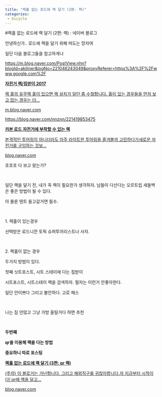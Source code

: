 ```yaml
---
title: "랙홀 없는 로드에 랙 달기 (2편- 랙)"
categories:
 - bicycle
---
```

#랙홀 없는 로드에 랙 달기 (2편: 랙) : 네이버 블로그
<div class="wrap_rabbit pcol2 _param(1) _postViewArea221544259102" id="post-view221544259102">
<!-- Rabbit HTML --><div class="se-viewer se-theme-default" lang="ko-KR">
<!-- SE_DOC_HEADER_END -->
<div class="se-main-container">
<div class="se-component se-text se-l-default" id="SE-b7a1431c-9e70-49aa-8ac1-1c77f4b44c06">
<div class="se-component-content">
<div class="se-section se-section-text se-l-default">
<div class="se-module se-module-text"><!-- SE-TEXT { --><p class="se-text-paragraph se-text-paragraph-align-" id="SE-bc07121f-fc85-4db6-be0b-bd7b4c2d9233" style=""><span class="se-fs- se-ff-" id="SE-d7bb2ecf-eaa9-4429-9ab0-08866dfdff80" style="">안녕하신가.. 로드에 랙을 달기 위해 떠도는 망자여</span></p><!-- } SE-TEXT --><!-- SE-TEXT { --><p class="se-text-paragraph se-text-paragraph-align-" id="SE-3e0d7afc-235b-4764-8e60-d053f8d80d48" style=""><span class="se-fs- se-ff-" id="SE-692b363c-1565-4bf9-94dd-ef2496a7de7f" style="">일단 다음 블로그들을 참고하게나</span></p><!-- } SE-TEXT --><!-- SE-TEXT { --><p class="se-text-paragraph se-text-paragraph-align-" id="SE-0c47e714-4bec-46a7-a628-11742a839a8f" style=""><span class="se-fs- se-ff-" id="SE-cdc7e0c4-f9fa-468f-b122-4721f0528d63" style=""><a class="se-link" href="https://m.blog.naver.com/PostView.nhn?blogId=akiliner&amp;logNo=221046243049&amp;proxyReferer=https%3A%2F%2Fwww.google.com%2F" target="_blank">https://m.blog.naver.com/PostView.nhn?blogId=akiliner&amp;logNo=221046243049&amp;proxyReferer=https%3A%2F%2Fwww.google.com%2F</a></span></p><!-- } SE-TEXT --></div>
</div>
</div>
</div> <div class="se-component se-oglink se-l-large_image" id="SE-e58e6987-e130-4805-a8c6-21a51c2ae614">
<div class="se-component-content">
<div class="se-section se-section-oglink se-l-large_image se-section-align-">
<div class="se-module se-module-oglink">
<a class="se-oglink-thumbnail" href="https://m.blog.naver.com/PostView.nhn?blogId=akiliner&amp;logNo=221046243049&amp;proxyReferer=https%3A%2F%2Fwww.google.com%2F" target="_blank">
<img alt="" class="se-oglink-thumbnail-resource" src="https://dthumb-phinf.pstatic.net/?src=%22https%3A%2F%2Fblogthumb.pstatic.net%2FMjAxNzA3MjJfMTI0%2FMDAxNTAwNjg4NDk3MDI5._R2NxbuOwnwXJRKz3A0QB6lMjOjS1yC5tGsxQ6zfLGgg.ge5sgpLNhfvSTegU75d7pNIU2jTM9MUTOd0Jb3kKYN4g.JPEG.akiliner%2FIMG_8595.jpg%3Ftype%3Dw2%22&amp;type=ff500_300">
</a>
<a class="se-oglink-info" href="https://m.blog.naver.com/PostView.nhn?blogId=akiliner&amp;logNo=221046243049&amp;proxyReferer=https%3A%2F%2Fwww.google.com%2F" target="_blank">
<div class="se-oglink-info-container">
<strong class="se-oglink-title">자전거 랙/짐받이 2017</strong>
<p class="se-oglink-summary">랙 홀의 유무랙 홀이 있으면 랙 설치가 일단 좀 수월합니다. 홀이 있는 경우들을 먼저 보고 없는 경우는 더...</p>
<p class="se-oglink-url">m.blog.naver.com</p>
</div>
</a>
</div>
</div>
</div>
<script class="__se_module_data" data-module='{"type":"v2_oglink", "id" :"SE-e58e6987-e130-4805-a8c6-21a51c2ae614", "data" : {"link" : "https://m.blog.naver.com/PostView.nhn?blogId=akiliner&amp;logNo=221046243049&amp;proxyReferer=https%3A%2F%2Fwww.google.com%2F", "isVideo" : "false", "thumbnail" : "https://dthumb-phinf.pstatic.net/?src=%22https%3A%2F%2Fblogthumb.pstatic.net%2FMjAxNzA3MjJfMTI0%2FMDAxNTAwNjg4NDk3MDI5._R2NxbuOwnwXJRKz3A0QB6lMjOjS1yC5tGsxQ6zfLGgg.ge5sgpLNhfvSTegU75d7pNIU2jTM9MUTOd0Jb3kKYN4g.JPEG.akiliner%2FIMG_8595.jpg%3Ftype%3Dw2%22&amp;type=ff500_300"}}' type="text/data"></script>
</div> <div class="se-component se-text se-l-default" id="SE-926d997f-ffab-4dbe-8cd3-d53c82f7a51c">
<div class="se-component-content">
<div class="se-section se-section-text se-l-default">
<div class="se-module se-module-text"><!-- SE-TEXT { --><p class="se-text-paragraph se-text-paragraph-align-" id="SE-29eee089-4d8e-4094-8f6c-52204d6972f7" style=""><span class="se-fs- se-ff-" id="SE-66e08f0e-efc3-452f-a89d-26f9f1dad700" style=""><a class="se-link" href="https://blog.naver.com/nnznn/221419853475" target="_blank">https://blog.naver.com/nnznn/221419853475</a></span></p><!-- } SE-TEXT --></div>
</div>
</div>
</div> <div class="se-component se-oglink se-l-large_image" id="SE-91d67b48-2d3c-4970-95e0-54b79e0a0d9b">
<div class="se-component-content">
<div class="se-section se-section-oglink se-l-large_image se-section-align-">
<div class="se-module se-module-oglink">
<a class="se-oglink-thumbnail" href="https://blog.naver.com/nnznn/221419853475" target="_blank">
<img alt="" class="se-oglink-thumbnail-resource" src="https://dthumb-phinf.pstatic.net/?src=%22https%3A%2F%2Fblogthumb.pstatic.net%2FMjAxODEyMTVfMjk0%2FMDAxNTQ0ODU4Mzk4ODQ1.WlAoz086r28DjCosdVI9YYsakVvM2Pmecn8Dm5EXFp8g.NMzwPCwmQ1I6W491irANCBIAeqqHvC0b6_15FdOqCmEg.JPEG.nnznn%2F41E9G0CE%252BOL.jpg%3Ftype%3Dw2%22&amp;type=ff500_300">
</a>
<a class="se-oglink-info" href="https://blog.naver.com/nnznn/221419853475" target="_blank">
<div class="se-oglink-info-container">
<strong class="se-oglink-title">카본 로드 자전거에 부착할 수 있는 랙</strong>
<p class="se-oglink-summary">본격적인 투어링이 아니더라도 아주 라이트한 투어링을 즐겨볼까 고민하다가새로운 자전거를 구입하는 것보...</p>
<p class="se-oglink-url">blog.naver.com</p>
</div>
</a>
</div>
</div>
</div>
<script class="__se_module_data" data-module='{"type":"v2_oglink", "id" :"SE-91d67b48-2d3c-4970-95e0-54b79e0a0d9b", "data" : {"link" : "https://blog.naver.com/nnznn/221419853475", "isVideo" : "false", "thumbnail" : "https://dthumb-phinf.pstatic.net/?src=%22https%3A%2F%2Fblogthumb.pstatic.net%2FMjAxODEyMTVfMjk0%2FMDAxNTQ0ODU4Mzk4ODQ1.WlAoz086r28DjCosdVI9YYsakVvM2Pmecn8Dm5EXFp8g.NMzwPCwmQ1I6W491irANCBIAeqqHvC0b6_15FdOqCmEg.JPEG.nnznn%2F41E9G0CE%252BOL.jpg%3Ftype%3Dw2%22&amp;type=ff500_300"}}' type="text/data"></script>
</div> <div class="se-component se-text se-l-default" id="SE-3a92c78a-3bb7-4312-81c0-4e154aa709e7">
<div class="se-component-content">
<div class="se-section se-section-text se-l-default">
<div class="se-module se-module-text"><!-- SE-TEXT { --><p class="se-text-paragraph se-text-paragraph-align-" id="SE-88bbea56-6c05-4ae2-a2c4-2147b8624384" style=""><span class="se-fs- se-ff-" id="SE-ae0f4b95-b359-4856-8120-b2a170026da8" style="">호호호 다 보고 왔는가?</span></p><!-- } SE-TEXT --><!-- SE-TEXT { --><p class="se-text-paragraph se-text-paragraph-align-" id="SE-183a9dc6-4f7e-47bb-8f50-73106d454f9e" style=""><span class="se-fs- se-ff-" id="SE-fbd6c9ee-81ff-4719-8ea4-c8fb5d5eba7d" style="">​</span></p><!-- } SE-TEXT --><!-- SE-TEXT { --><p class="se-text-paragraph se-text-paragraph-align-" id="SE-91bf6e2b-7fec-4998-a0a5-c2948b03be72" style=""><span class="se-fs- se-ff-" id="SE-4a3f42bb-d415-4388-9015-dafb293c2786" style="">일단 랙을 달기 전, 내가 꼭 랙이 필요한가 생각하자. 남들이 다산다는 오르트립 새들백은 좋은 방법이 될 수 있다.</span></p><!-- } SE-TEXT --><!-- SE-TEXT { --><p class="se-text-paragraph se-text-paragraph-align-" id="SE-1fc80b88-46b0-4619-be9d-1d05f901afe7" style=""><span class="se-fs- se-ff-" id="SE-339df0cb-d834-4b48-aaae-bee90dd96074" style="">아 물론 텐트 들고갈거면 필수.</span></p><!-- } SE-TEXT --><!-- SE-TEXT { --><p class="se-text-paragraph se-text-paragraph-align-" id="SE-ebb43684-ec20-46ff-99dd-c5b145eb6020" style=""><span class="se-fs- se-ff-" id="SE-98aa58c8-41fa-443e-b0fe-9356a2cbc913" style="">​</span></p><!-- } SE-TEXT --><!-- SE-TEXT { --><p class="se-text-paragraph se-text-paragraph-align-" id="SE-60e5095c-100f-4a54-b80d-a31e4a38f54d" style=""><span class="se-fs- se-ff-" id="SE-1cc14ac5-63cd-4780-8162-015036037e09" style="">1. 랙홀이 있는경우</span></p><!-- } SE-TEXT --><!-- SE-TEXT { --><p class="se-text-paragraph se-text-paragraph-align-" id="SE-193aa7be-e6b8-480a-bdca-262b185aebf4" style=""><span class="se-fs- se-ff-" id="SE-0e1222fc-a79e-4c1d-a2a6-28f0adf8ac61" style="">선택받은 로드니깐 토픽 슈퍼투어리스트나 사자.</span></p><!-- } SE-TEXT --><!-- SE-TEXT { --><p class="se-text-paragraph se-text-paragraph-align-" id="SE-a1a1a8e0-4758-4423-807c-1f55e441a51d" style=""><span class="se-fs- se-ff-" id="SE-22054ba5-4df6-4145-b12c-f6ed71212271" style="">​</span></p><!-- } SE-TEXT --><!-- SE-TEXT { --><p class="se-text-paragraph se-text-paragraph-align-" id="SE-e3a86303-4270-4fd7-bca3-8f8733d20714" style=""><span class="se-fs- se-ff-" id="SE-fe175e0c-1cd3-4330-8124-d050f21df594" style="">2. 랙홀이 없는 경우</span></p><!-- } SE-TEXT --><!-- SE-TEXT { --><p class="se-text-paragraph se-text-paragraph-align-" id="SE-4c4b7cf0-b0d9-475f-b07c-a7a620601cd1" style=""><span class="se-fs- se-ff-" id="SE-6ace8c8c-6d95-4d73-b5a3-2ef2047d4f73" style="">두가지 방법이 있다.</span></p><!-- } SE-TEXT --><!-- SE-TEXT { --><p class="se-text-paragraph se-text-paragraph-align-" id="SE-ee46fd85-b7d4-4179-92f8-e9f221f8ded4" style=""><span class="se-fs- se-ff-" id="SE-24aa72f1-82f5-4dd9-8721-4a7ab498e358" style="">첫째 싯트포스트, 시트 스테이에 다는 짐받이</span></p><!-- } SE-TEXT --><!-- SE-TEXT { --><p class="se-text-paragraph se-text-paragraph-align-" id="SE-d0b46bb7-6cd1-4c2e-8106-f11691cef4c9" style=""><span class="se-fs- se-ff-" id="SE-9f6d4685-4df6-4433-b02d-235014acff93" style="">시트포스트, 시트스테이 랙을 검색하자. 필자는 이런거 안좋아한다.</span></p><!-- } SE-TEXT --><!-- SE-TEXT { --><p class="se-text-paragraph se-text-paragraph-align-" id="SE-2f7c8b41-7d63-4fb4-8017-af0b95453ebe" style=""><span class="se-fs- se-ff-" id="SE-2e451980-aa5f-4245-9fb0-1af186e977e9" style="">일단 안이쁘다 그리고 불안하다. 고로 패스</span></p><!-- } SE-TEXT --><!-- SE-TEXT { --><p class="se-text-paragraph se-text-paragraph-align-" id="SE-f55bc47d-b012-4e36-bec2-ae9dde5bff87" style=""><span class="se-fs- se-ff-" id="SE-905880c7-a302-4477-94f0-1fe4286024be" style="">​</span></p><!-- } SE-TEXT --><!-- SE-TEXT { --><p class="se-text-paragraph se-text-paragraph-align-" id="SE-00170469-d04e-4a10-a946-d496940fd70a" style=""><span class="se-fs- se-ff-" id="SE-283fe86e-8a56-4b59-a8a1-273820825e78" style="">나는 짐 안많고 그냥 가방 올릴거다 하면 추천</span></p><!-- } SE-TEXT --><!-- SE-TEXT { --><p class="se-text-paragraph se-text-paragraph-align-" id="SE-39057e7e-ebc6-4eb4-8794-47459f49c8a1" style=""><span class="se-fs- se-ff-" id="SE-a7ab0a6c-d680-43cb-83bd-845c6d17ba8f" style="">​</span></p><!-- } SE-TEXT --><!-- SE-TEXT { --><p class="se-text-paragraph se-text-paragraph-align-" id="SE-056264b3-4ff1-4369-914e-98046daddca4" style=""><span class="se-fs-fs24 se-ff-" id="SE-b38abcd4-993e-428f-b586-946bf6d733c4" style=""><b>두번째</b></span></p><!-- } SE-TEXT --><!-- SE-TEXT { --><p class="se-text-paragraph se-text-paragraph-align-" id="SE-9207dd02-97de-4289-beaf-2232f533bfdf" style=""><span class="se-fs-fs24 se-ff-" id="SE-a55ebf61-e6b5-474b-9003-ba00b1d61cf7" style=""><b>qr을 이용해 랙을 다는 방법 </b></span></p><!-- } SE-TEXT --><!-- SE-TEXT { --><p class="se-text-paragraph se-text-paragraph-align-" id="SE-cc8eb659-e115-4907-898f-f984b3c32e23" style=""><span class="se-fs-fs24 se-ff-" id="SE-a2973a73-dd13-4c6f-91e3-4fb345bb6b1a" style=""><b>중요하니 따로 포스팅</b></span></p><!-- } SE-TEXT --></div>
</div>
</div>
</div> <div class="se-component se-oglink se-l-large_image" id="SE-39f39dc3-77a0-42fa-ace3-308f0e276a77">
<div class="se-component-content">
<div class="se-section se-section-oglink se-l-large_image se-section-align-">
<div class="se-module se-module-oglink">
<a class="se-oglink-thumbnail" href="https://blog.naver.com/dls32208/221544282403" target="_blank">
<img alt="" class="se-oglink-thumbnail-resource" src="https://dthumb-phinf.pstatic.net/?src=%22https%3A%2F%2Fblogthumb.pstatic.net%2FMjAxOTA1MjNfMjA4%2FMDAxNTU4NTM3OTYxMTY3._bbsepAqiLEiSwNV_NL0s_NmJPLi1aihdGmGnlS5FKsg.wgV0miWkSrK6N5s90dtp1GzVAK6WHGzA_dIyrp7yAmgg.PNG.dls32208%2Fimage.png%3Ftype%3Dw2%22&amp;type=ff500_300">
</a>
<a class="se-oglink-info" href="https://blog.naver.com/dls32208/221544282403" target="_blank">
<div class="se-oglink-info-container">
<strong class="se-oglink-title">랙홀 없는 로드에 랙 달기 (3편: qr 랙)</strong>
<p class="se-oglink-summary">(주의) 이 블로거는 가난합니다. 그리고 해외직구를 귀찮아합니다.​자 지금부터 시작이다! qr에 랙을 달고...</p>
<p class="se-oglink-url">blog.naver.com</p>
</div>
</a>
</div>
</div>
</div>
<script class="__se_module_data" data-module='{"type":"v2_oglink", "id" :"SE-39f39dc3-77a0-42fa-ace3-308f0e276a77", "data" : {"link" : "https://blog.naver.com/dls32208/221544282403", "isVideo" : "false", "thumbnail" : "https://dthumb-phinf.pstatic.net/?src=%22https%3A%2F%2Fblogthumb.pstatic.net%2FMjAxOTA1MjNfMjA4%2FMDAxNTU4NTM3OTYxMTY3._bbsepAqiLEiSwNV_NL0s_NmJPLi1aihdGmGnlS5FKsg.wgV0miWkSrK6N5s90dtp1GzVAK6WHGzA_dIyrp7yAmgg.PNG.dls32208%2Fimage.png%3Ftype%3Dw2%22&amp;type=ff500_300"}}' type="text/data"></script>
</div> <div class="se-component se-text se-l-default" id="SE-f96944d9-5f70-4c8a-8665-8271c34b0476">
<div class="se-component-content">
<div class="se-section se-section-text se-l-default">
<div class="se-module se-module-text"><!-- SE-TEXT { --><p class="se-text-paragraph se-text-paragraph-align-" id="SE-63582f0b-bad3-49b7-b862-8b394a2e8bfc" style=""><span class="se-fs- se-ff-" id="SE-8a25d59b-eb9b-49ae-9468-efd27e40e8e3" style="">​</span></p><!-- } SE-TEXT --></div>
</div>
</div>
</div> </div>
</div>
</div>